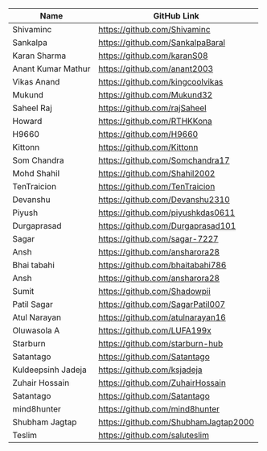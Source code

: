 | Name         | GitHub Link                     |
| ------------ | ------------------------------- |
| Shivaminc    | https://github.com/Shivaminc    |
| Sankalpa     | https://github.com/SankalpaBaral |
|Karan Sharma | https://github.com/karanS08 |
| Anant Kumar Mathur| https://github.com/anant2003 |
| Vikas Anand | https://github.com/kingcoolvikas |
| Mukund      | https://github.com/Mukund32 |
| Saheel Raj  | https://github.com/rajSaheel |
| Howard | https://github.com/RTHKKona |
| H9660 | https://github.com/H9660 |
| Kittonn | https://github.com/Kittonn |
| Som Chandra | https://github.com/Somchandra17 |
| Mohd Shahil | https://github.com/Shahil2002 |
| TenTraicion | https://github.com/TenTraicion |
| Devanshu    | https://github.com/Devanshu2310 |
| Piyush | https://github.com/piyushkdas0611 | 
| Durgaprasad | https://github.com/Durgaprasad101 |
| Sagar       | https://github.com/sagar-7227   |
| Ansh        | https://github.com/ansharora28 |
| Bhai tabahi | https://github.com/bhaitabahi786 |
| Ansh        | https://github.com/ansharora28|
| Sumit       | https://github.com/Shadowpii |
| Patil Sagar | https://github.com/SagarPatil007 |
| Atul Narayan | https://github.com/atulnarayan16|
| Oluwasola A | https://github.com/LUFA199x |
| Starburn | https://github.com/starburn-hub |
| Satantago | https://github.com/Satantago |
| Kuldeepsinh Jadeja | https://github.com/ksjadeja |
| Zuhair Hossain | https://github.com/ZuhairHossain |
| Satantago | https://github.com/Satantago  |
| mind8hunter | https://github.com/mind8hunter |
| Shubham Jagtap | https://github.com/ShubhamJagtap2000 |
| Teslim | https://github.com/saluteslim |

